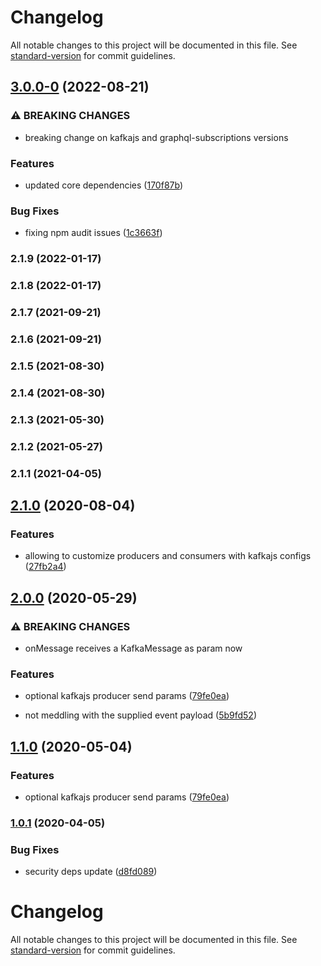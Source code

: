 # Changelog

All notable changes to this project will be documented in this file. See [standard-version](https://github.com/conventional-changelog/standard-version) for commit guidelines.

## [3.0.0-0](https://github.com/tomasAlabes/graphql-kafkajs-subscriptions/compare/v2.1.0...v3.0.0-0) (2022-08-21)


### ⚠ BREAKING CHANGES

* breaking change on kafkajs and graphql-subscriptions versions

### Features

* updated core dependencies ([170f87b](https://github.com/tomasAlabes/graphql-kafkajs-subscriptions/commit/170f87b447abb45f532118dfde417526d6b635d4))


### Bug Fixes

* fixing npm audit issues ([1c3663f](https://github.com/tomasAlabes/graphql-kafkajs-subscriptions/commit/1c3663f607fee2b181578e3c92e0c9eb325530cb))

### 2.1.9 (2022-01-17)

### 2.1.8 (2022-01-17)

### 2.1.7 (2021-09-21)

### 2.1.6 (2021-09-21)

### 2.1.5 (2021-08-30)

### 2.1.4 (2021-08-30)

### 2.1.3 (2021-05-30)

### 2.1.2 (2021-05-27)

### 2.1.1 (2021-04-05)

## [2.1.0](https://github.com/tomasAlabes/graphql-kafkajs-subscriptions/compare/v1.0.1...v2.1.0) (2020-08-04)


### Features

* allowing to customize producers and consumers with kafkajs configs ([27fb2a4](https://github.com/tomasAlabes/graphql-kafkajs-subscriptions/commit/27fb2a42a0c813b80136139c3772ed92b8b32583))

## [2.0.0](https://github.com/tomasAlabes/graphql-kafkajs-subscriptions/compare/v1.0.1...v2.0.0) (2020-05-29)


### ⚠ BREAKING CHANGES

* onMessage receives a KafkaMessage as param now

### Features

* optional kafkajs producer send params ([79fe0ea](https://github.com/tomasAlabes/graphql-kafkajs-subscriptions/commit/79fe0eac83dbbb8e72716d8c69c8eb287e28d96b))


* not meddling with the supplied event payload ([5b9fd52](https://github.com/tomasAlabes/graphql-kafkajs-subscriptions/commit/5b9fd52d2243f7749abf817673e8478345e3565b))

## [1.1.0](https://github.com/tomasAlabes/graphql-kafkajs-subscriptions/compare/v1.0.1...v1.1.0) (2020-05-04)


### Features

* optional kafkajs producer send params ([79fe0ea](https://github.com/tomasAlabes/graphql-kafkajs-subscriptions/commit/79fe0eac83dbbb8e72716d8c69c8eb287e28d96b))

### [1.0.1](https://github.com/tomasAlabes/graphql-kafkajs-subscriptions/compare/v1.0.0...v1.0.1) (2020-04-05)


### Bug Fixes

* security deps update ([d8fd089](https://github.com/tomasAlabes/graphql-kafkajs-subscriptions/commit/d8fd08921135ee4f4e4889582ba591cdbba4363f))

# Changelog

All notable changes to this project will be documented in this file. See [standard-version](https://github.com/conventional-changelog/standard-version) for commit guidelines.
